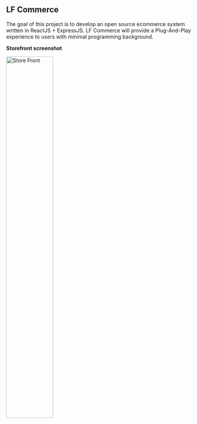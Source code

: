 ## LF Commerce

The goal of this project is to develop an open source ecommerce system written in ReactJS + ExpressJS. LF Commerce will provide a Plug-And-Play experience to users with minimal programming background. 


**Storefront screenshot**

<img src="https://github.com/ccwukong/lfcommerce/blob/master/screenshot.png" alt="Store Front" width="50%"/>

